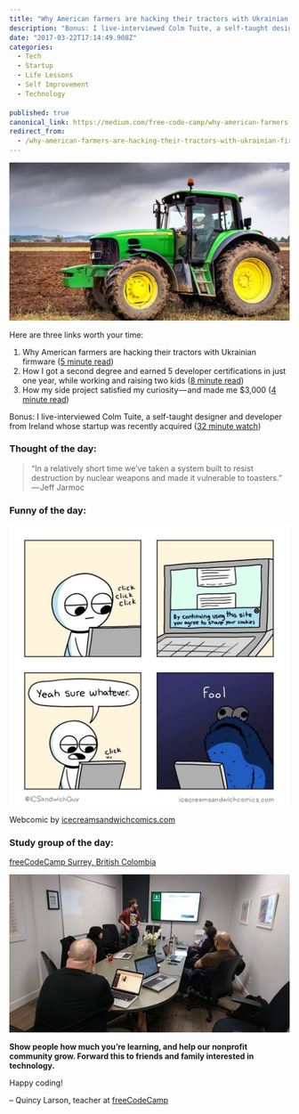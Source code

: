 ```yaml
---
title: "Why American farmers are hacking their tractors with Ukrainian firmware"
description: "Bonus: I live-interviewed Colm Tuite, a self-taught designer and developer from Ireland whose startup was recently acquired (32 minute watch) Show people how much you’re learning, and help our…"
date: "2017-03-22T17:14:49.908Z"
categories: 
  - Tech
  - Startup
  - Life Lessons
  - Self Improvement
  - Technology

published: true
canonical_link: https://medium.com/free-code-camp/why-american-farmers-are-hacking-their-tractors-with-ukrainian-firmware-488029e07cac
redirect_from:
  - /why-american-farmers-are-hacking-their-tractors-with-ukrainian-firmware-488029e07cac
---
```


![](./asset-1.jpeg)

Here are three links worth your time:

1.  Why American farmers are hacking their tractors with Ukrainian firmware ([5 minute read](http://bit.ly/2nnz4xJ))
2.  How I got a second degree and earned 5 developer certifications in just one year, while working and raising two kids ([8 minute read](http://bit.ly/2mUB5hO))
3.  How my side project satisfied my curiosity — and made me $3,000 ([4 minute read](http://bit.ly/2o5cpTL))

Bonus: I live-interviewed Colm Tuite, a self-taught designer and developer from Ireland whose startup was recently acquired ([32 minute watch](http://bit.ly/2nSgjjI))

### Thought of the day:

> “In a relatively short time we’ve taken a system built to resist destruction by nuclear weapons and made it vulnerable to toasters.” — Jeff Jarmoc

### Funny of the day:

![](./asset-2.jpeg)

Webcomic by [icecreamsandwichcomics.com](http://icecreamsandwichcomics.com/)

### Study group of the day:

[freeCodeCamp Surrey, British Colombia](http://bit.ly/2nCmsD4)

![](./asset-3.jpeg)

**Show people how much you’re learning, and help our nonprofit community grow. Forward this to friends and family interested in technology.**

Happy coding!

– Quincy Larson, teacher at [freeCodeCamp](http://bit.ly/2j7Q1dN)

